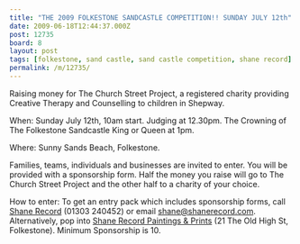 ```yaml
---
title: "THE 2009 FOLKESTONE SANDCASTLE COMPETITION!! SUNDAY JULY 12th"
date: 2009-06-18T12:44:37.000Z
post: 12735
board: 8
layout: post
tags: [folkestone, sand castle, sand castle competition, shane record]
permalink: /m/12735/
---
```

Raising money for The Church Street Project, a registered charity providing Creative Therapy and Counselling to children in Shepway.

When: Sunday July 12th, 10am start. Judging at 12.30pm. The Crowning of The Folkestone Sandcastle King or Queen at 1pm.

Where: Sunny Sands Beach, Folkestone.

Families, teams, individuals and businesses are invited to enter. You will be provided with a sponsorship form. Half the money you raise will go to The Church Street Project and the other half to a charity of your choice.

How to enter: To get an entry pack which includes sponsorship forms, call <a href="http://www.shanerecord.com">Shane Record</a> (01303 240452) or email shane@shanerecord.com. Alternatively, pop into <a href="http://www.shanerecord.com">Shane Record Paintings & Prints</a> (21 The Old High St, Folkestone). Minimum Sponsorship is 10.

